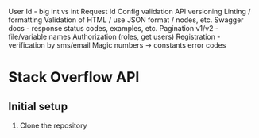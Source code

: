 User Id - big int vs int
Request Id
Config validation
API versioning
Linting / formatting
Validation of HTML / use JSON format / nodes, etc.
Swagger docs - response status codes, examples, etc.
Pagination
v1/v2 - file/variable names
Authorization (roles, get users)
Registration - verification by sms/email
Magic numbers -> constants
error codes

# Stack Overflow API

## Initial setup
1. Clone the repository
